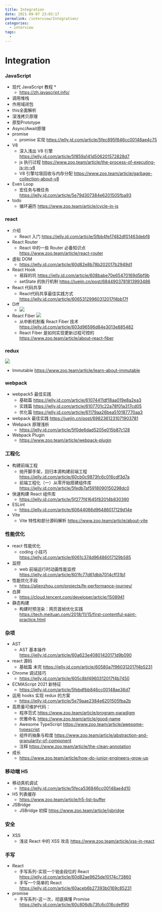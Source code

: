 ```yaml
---
title: Integration
date: 2021-09-07 23:03:17
permalink: /interview/Integration/
categories:
  - interview
tags:
  -
---
```


# Integration

### JavaScript

- 现代 JavaScript 教程 \*
  - https://zh.javascript.info/
- 调用堆栈
- 作用域闭包
- this全面解析
- 深浅拷贝原理
- 原型Prototype
- Async/Await原理
- promise
  - promise 实现 https://jelly.jd.com/article/5fec895f846cc00148ae4c75
- V8
  - 深入浅出 V8 引擎 https://jelly.jd.com/article/5f859a141d506201572828d7
  - js 执行过程 https://www.zoo.team/article/the-process-of-executing-js-in-v8
  - V8 引擎垃圾回收与内存分配 https://www.zoo.team/article/garbage-collection-about-v8
- Even Loop
  - 宏任务与微任务 https://jelly.jd.com/article/5e79d307384e6201505fba93
- todo
  - 循环遍历 https://www.zoo.team/article/cycle-in-js

### react

- 介绍
  - React 入门 https://jelly.jd.com/article/5fbb4fe17482df01463debf8
- React Router
  - React 中的一些 Router 必备知识点 https://www.zoo.team/article/react-router
- 虚拟 DOM
  - https://jelly.jd.com/article/60d82e8b78b202017b2949d1
- React Hook
  - 易踩的坑 https://jelly.jd.com/article/608babe70e65470169d5bf9b
  - setState 的执行机制 https://juejin.cn/post/6844903781813993486
- React 代码共享
  - React代码共享最佳实践方式 https://jelly.jd.com/article/60653129960312017f4bb17f
- Diff
  - ![](https://tva1.sinaimg.cn/large/008i3skNgy1gufcxbs9guj60uq0u079602.jpg)
- React Fiber
![](https://tva1.sinaimg.cn/large/008i3skNgy1gufcyad1cpj61wr0u0dpi02.jpg)
  - 从中断机制看 React Fiber 技术 https://jelly.jd.com/article/603d96596d84e3013e885482
  - React Fiber 是如何实现更新过程可控的 https://www.zoo.team/article/about-react-fiber

### redux
![](https://tva1.sinaimg.cn/large/008i3skNly1gufcvey777j61bi0u07bz02.jpg)
- Immutable https://www.zoo.team/article/learn-about-immutable

### webpack

- webpack5 最佳实践
  - 基础篇 https://jelly.jd.com/article/61074411df18aa019e8a2ea3
  - 实践篇 https://jelly.jd.com/article/6107701c22a78f01a317cd05
  - 优化篇 https://jelly.jd.com/article/61179aa26bea510187770aa3
- webpack 最佳实践 https://juejin.cn/post/6982361231071903781
- Webpack 原理浅析
  - https://jelly.jd.com/article/5f0de6dad5205e015b87c128
- Webpack Plugin
  - https://www.zoo.team/article/webpack-plugin

### 工程化

- 构建前端工程
  - 抛开脚手架，回归本源构建前端工程 https://jelly.jd.com/article/60cb0c9873fc6c016cdf3d7a
  - 前端工程化（一）从零开始搭建组件库 https://jelly.jd.com/article/5fedb7af5918090150298dc0
- 快速构建 React 组件库
  - https://jelly.jd.com/article/5f277f41645f82014b830390
- ESLint
  - https://jelly.jd.com/article/60644066d96486017129d14e
- Vite
  - Vite 特性和部分源码解析 https://www.zoo.team/article/about-vite

### 性能优化

- react 性能优化
  - coding 小技巧 https://jelly.jd.com/article/6061c374d96486017129b585
- 监控
  - web 前端运行时动画性能监控 https://jelly.jd.com/article/601fc77d61dbb7014cff31b1
- 性能优化手段
  - https://alienzhou.com/projects/fe-performance-journey/
- 白屏
  - https://cloud.tencent.com/developer/article/1508941
- 静态构建
  - 构建时预渲染：网页首帧优化实践 https://tech.meituan.com/2018/11/15/first-contentful-paint-practice.html

### 杂项

- AST
  - AST 基本操作 https://jelly.jd.com/article/60a623e40801420171d9b090
- react 源码
  - 基础篇 未完 https://jelly.jd.com/article/60580a7f960312017f4b5231
- Chrome 调试技巧
  - https://jelly.jd.com/article/605c8bf4960312017f4b7450
- ECMAScript 2021 新特征
  - https://jelly.jd.com/article/5febdfbb846cc00148ae36d7
- 运用 hooks 实现 redux 的方案
  - https://jelly.jd.com/article/5e79aae2384e6201505fba2b
- 高质量可维护代码：
  - 程序范式 https://www.zoo.team/article/program-paradigm
  - 优雅命名 https://www.zoo.team/article/good-name
  - Awesome TypeScript https://www.zoo.team/article/awesome-typescript
  - 组件的抽象与粒度 https://www.zoo.team/article/abstraction-and-granularity-of-component
  - 注释 https://www.zoo.team/article/the-clean-annotation
- 成长
  - https://www.zoo.team/article/how-do-junior-engineers-grow-up

### 移动端 H5

- 移动真机调试
  - https://jelly.jd.com/article/5feca536846cc00148ae4d10
- H5 列表缓存
  - https://www.zoo.team/article/h5-list-buffer
- JSBridge
  - JSBridge 初探 https://www.zoo.team/article/jsbridge

### 安全

- XSS
  - 浅谈 React 中的 XSS 攻击 https://www.zoo.team/article/xss-in-react

### 手写

- React
  - 手写系列-实现一个铂金段位的 React https://jelly.jd.com/article/60d82ae9625de10174c73860
  - 手写一个简单的 React https://jelly.jd.com/article/60aceb6b27393b0169c85231
- promise
  - 手写系列-这一次，彻底搞懂 Promise https://jelly.jd.com/article/60c806db73fc6c016cdeff90
